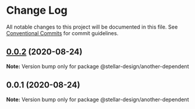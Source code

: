 # Change Log

All notable changes to this project will be documented in this file.
See [Conventional Commits](https://conventionalcommits.org) for commit guidelines.

## [0.0.2](/compare/v0.0.1...v0.0.2) (2020-08-24)

**Note:** Version bump only for package @stellar-design/another-dependent





## 0.0.1 (2020-08-24)

**Note:** Version bump only for package @stellar-design/another-dependent
